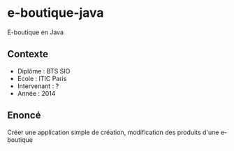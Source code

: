 # e-boutique-java
E-boutique en Java

## Contexte
- Diplôme : BTS SIO
- Ecole : ITIC Paris
- Intervenant : ?
- Année : 2014

## Enoncé
Créer une application simple de création, modification des produits d'une e-boutique
